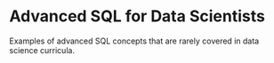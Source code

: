 # Advanced SQL for Data Scientists
Examples of advanced SQL concepts that are rarely covered in data science curricula.
